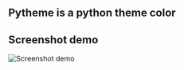 ## Pytheme is a python theme color

## Screenshot demo 
![Screenshot demo](https://github.com/kieuchicong99/pytheme/raw/master/images/Screenshot.png)
